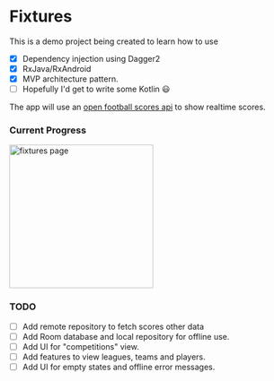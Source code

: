 # Fixtures


This is a demo project being created to learn how to use
 - [x] Dependency injection using Dagger2
 - [x] RxJava/RxAndroid
 - [x] MVP architecture pattern.
 - [ ] Hopefully I'd get to write some Kotlin :smiley:
 
 The app will use an [open football scores api](http://api.football-data.org/) to show realtime scores.
 
 ### Current Progress
 <img src="fixtures.gif" alt="fixtures page" width="256">

 ### TODO
 - [ ] Add remote repository to fetch scores other data
 - [ ] Add Room database and local repository for offline use.
 - [ ] Add UI for "competitions" view.
 - [ ] Add features to view leagues, teams and players.
 - [ ] Add UI for empty states and offline error messages.
